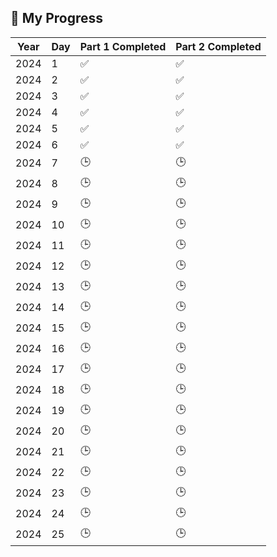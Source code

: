 ## 🚀 My Progress
| Year | Day | Part 1 Completed | Part 2 Completed |
|------|-----|-------------------|-------------------|
| 2024 | 1   |  ✅                 |  ✅                 |
| 2024 | 2   |  ✅                 |  ✅                 |
| 2024 | 3   |  ✅                 |  ✅                 |
| 2024 | 4   |  ✅                 |  ✅                 |
| 2024 | 5   |  ✅                 |  ✅                 |
| 2024 | 6   |  ✅                 |  ✅                 |
| 2024 | 7   |  🕒                 |  🕒                 |
| 2024 | 8   |  🕒                 |  🕒                 |
| 2024 | 9   |  🕒                 |  🕒                 |
| 2024 | 10  |  🕒                 |  🕒                 |
| 2024 | 11  |  🕒                 |  🕒                 |
| 2024 | 12  |  🕒                 |  🕒                 |
| 2024 | 13  |  🕒                 |  🕒                 |
| 2024 | 14  |  🕒                 |  🕒                 |
| 2024 | 15  |  🕒                 |  🕒                 |
| 2024 | 16  |  🕒                 |  🕒                 |
| 2024 | 17  |  🕒                 |  🕒                 |
| 2024 | 18  |  🕒                 |  🕒                 |
| 2024 | 19  |  🕒                 |  🕒                 |
| 2024 | 20  |  🕒                 |  🕒                 |
| 2024 | 21  |  🕒                 |  🕒                 |
| 2024 | 22  |  🕒                 |  🕒                 |
| 2024 | 23  |  🕒                 |  🕒                 |
| 2024 | 24  |  🕒                 |  🕒                 |
| 2024 | 25  |  🕒                 |  🕒                 |
